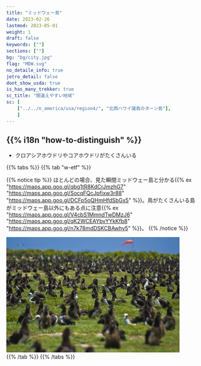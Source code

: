 ```yaml
---
title: "ミッドウェー島"
date: 2023-02-26
lastmod: 2023-05-01
weight: 1
draft: false
keywords: [""]
sections: [""]
bg: "bg/city.jpg"
flag: "MDW.svg"
no_detaile_info: true
jetro_detail: false
dont_show_usda: true
is_has_many_trekker: true
sc_title: "間違えやすい地域"
sc: [
    ["../../n_america/usa/region4/", "北西ハワイ諸島のターン島"],
    ]
---
```


<div class="main-desciption country-description">
    <h2 class="section-title">{{% i18n "how-to-distinguish" %}}</h2>
    <ul class="rule-list">
        <li>クロアシアホウドリやコアホウドリがたくさんいる</li>
    </ul>
</div>

{{% tabs %}}
{{% tab "w-etf" %}}

{{% notice tip %}}
ほとんどの場合、見た瞬間ミッドウェー島と分かる{{% ex "https://maps.app.goo.gl/qbg1tR8KdCrJmzhG7" "https://maps.app.goo.gl/SocqFQcJpfixw3r88" "https://maps.app.goo.gl/DCFp5oQHmHfdSbGx5" %}}。鳥がたくさんいる島がミッドウェー島以外にもある点に注意{{% ex "https://maps.app.goo.gl/V4cbS1MmndTwDMzJ6" "https://maps.app.goo.gl/qK2WCEAYbvYYkKfb8" "https://maps.app.goo.gl/n7k78mdDSKCBAwhy5" %}}。
{{% /notice %}}
<div class="googlemap-if no-margin">
<img src="./us_navy_100602_n_2.jpg" width="91%">
</div>
{{% /tab %}}
{{% /tabs  %}}